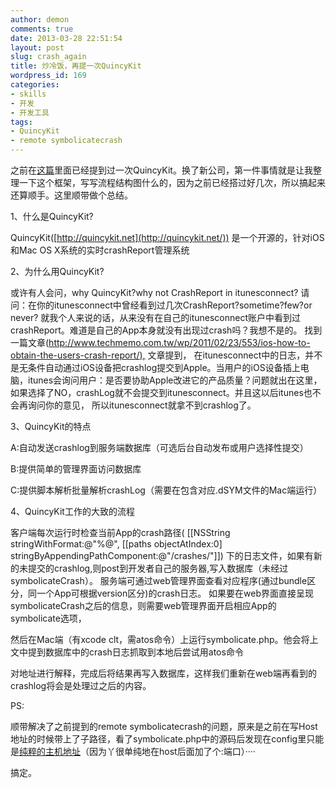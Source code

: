 ```yaml
---
author: demon
comments: true
date: 2013-03-28 22:51:54
layout: post
slug: crash_again
title: 炒冷饭，再提一次QuincyKit
wordpress_id: 169
categories:
- skills
- 开发
- 开发工具
tags:
- QuincyKit
- remote symbolicatecrash
---
```


之前在[这篇](http://www.taofengping.com/2012/12/08/quincykit_crashreport/)里面已经提到过一次QuincyKit。换了新公司，第一件事情就是让我整理一下这个框架，写写流程结构图什么的，因为之前已经搭过好几次，所以搞起来还算顺手。这里顺带做个总结。

1、什么是QuincyKit?

QuincyKit([http://quincykit.net](http://quincykit.net/)) 是一个开源的，针对iOS和Mac OS X系统的实时crashReport管理系统

2、为什么用QuincyKit?

或许有人会问，why QuincyKit?why not CrashReport in itunesconnect? 请问：在你的itunesconnect中曾经看到过几次CrashReport?sometime?few?or never? 就我个人来说的话，从来没有在自己的itunesconnect账户中看到过crashReport。难道是自己的App本身就没有出现过crash吗？我想不是的。 找到一篇文章([http://www.techmemo.com.tw/wp/2011/02/23/553/ios-how-to-obtain-the-users-crash-report/),](http://www.techmemo.com.tw/wp/2011/02/23/553/ios-how-to-obtain-the-users-crash-report/%29,) 文章提到， 在itunesconnect中的日志，并不是无条件自动通过iOS设备把crashlog提交到Apple。当用户的iOS设备插上电脑，itunes会询问用户：是否要协助Apple改进它的产品质量？问题就出在这里，如果选择了NO，crashLog就不会提交到itunesconnect。并且这以后itunes也不会再询问你的意见， 所以itunesconnect就拿不到crashlog了。

3、QuincyKit的特点

A:自动发送crashlog到服务端数据库（可选后台自动发布或用户选择性提交）

B:提供简单的管理界面访问数据库

C:提供脚本解析批量解析crashLog（需要在包含对应.dSYM文件的Mac端运行）

4、QuincyKit工作的大致的流程

客户端每次运行时检查当前App的crash路径( [[NSString stringWithFormat:@"%@", [[paths objectAtIndex:0] stringByAppendingPathComponent:@"/crashes/"]]) 下的日志文件，如果有新的未提交的crashlog,则post到开发者自己的服务器,写入数据库（未经过symbolicateCrash）。 服务端可通过web管理界面查看对应程序(通过bundle区分，同一个App可根据version区分)的crash日志。 如果要在web界面直接呈现symbolicateCrash之后的信息，则需要web管理界面开启相应App的symbolicate选项，

然后在Mac端（有xcode clt，需atos命令）上运行symbolicate.php。他会将上文中提到数据库中的crash日志抓取到本地后尝试用atos命令

对地址进行解释，完成后将结果再写入数据库，这样我们重新在web端再看到的crashlog将会是处理过之后的内容。

PS:

顺带解决了之前提到的remote symbolicatecrash的问题，原来是之前在写Host地址的时候带上了子路径，看了symbolicate.php中的源码后发现在config里只能是[纯粹的主机地址](https://github.com/TheRealKerni/QuincyKit/issues/127)（因为丫很单纯地在host后面加了个:端口）····

搞定。
